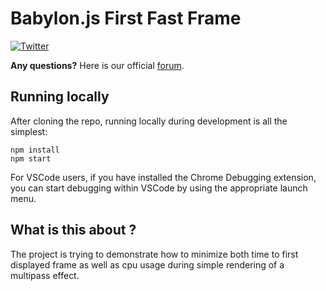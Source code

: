 # Babylon.js First Fast Frame

[![Twitter](https://img.shields.io/twitter/follow/babylonjs.svg?style=social&label=Follow)](https://twitter.com/intent/follow?screen_name=babylonjs)

**Any questions?** Here is our official [forum](https://forum.babylonjs.com/).

## Running locally

After cloning the repo, running locally during development is all the simplest:
```
npm install
npm start
```

For VSCode users, if you have installed the Chrome Debugging extension, you can start debugging within VSCode by using the appropriate launch menu.

## What is this about ?

The project is trying to demonstrate how to minimize both time to first displayed frame as well as cpu usage during simple rendering of a multipass effect.
